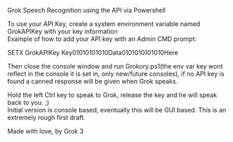 Grok Speech Recognition using the API via Powershell

To use your API Key, create a system environment variable named GrokAPIKey with your key information<br>
Example of how to add your API key with an Admin CMD prompt:

SETX GrokAPIKey Key01010101010Data0101010101010Here

Then close the console window and run Grokory.ps1(the env var key wont reflect in the console it is set in, only new/future consoles), if no API key is found a canned response will be given when Grok speaks.

Hold the left Ctrl key to speak to Grok, release the key and he will speak back to you. ;)<br>
Initial version is console based, eventually this will be GUI based. This is an extremely rough first draft.

Made with love, by Grok 3
